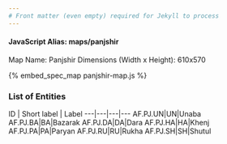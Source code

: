 ```yaml
---
# Front matter (even empty) required for Jekyll to process
---
```


#### JavaScript Alias: maps/panjshir

Map Name: Panjshir
Dimensions (Width x Height): 610x570



{% embed_spec_map panjshir-map.js %}

### List of Entities

ID | Short label | Label
---|---|---|---
AF.PJ.UN|UN|Unaba
AF.PJ.BA|BA|Bazarak
AF.PJ.DA|DA|Dara
AF.PJ.HA|HA|Khenj
AF.PJ.PA|PA|Paryan
AF.PJ.RU|RU|Rukha
AF.PJ.SH|SH|Shutul